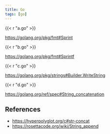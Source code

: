 ```yaml
---
title: Go
tags: [go]
---
```


{{< r "a.go" >}}

<https://golang.org/pkg/fmt#Sprint>

{{< r "b.go" >}}

<https://golang.org/pkg/fmt#Sprintf>

{{< r "c.go" >}}

<https://golang.org/pkg/strings#Builder.WriteString>

{{< r "d.go" >}}

<https://golang.org/ref/spec#String_concatenation>

## References

- <https://hyperpolyglot.org/c#str-concat>
- <https://rosettacode.org/wiki/String_append>
